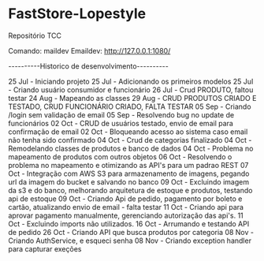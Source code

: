 # FastStore-Lopestyle
Repositório TCC


Comando: maildev
Emaildev: http://127.0.0.1:1080/

----------Historico de desenvolvimento----------

25 Jul - Iniciando projeto
25 Jul - Adicionando os primeiros modelos
25 Jul - Criando usuário consumidor e funcionário
26 Jul - Crud PRODUTO, faltou testar
24 Aug - Mapeando as classes
29 Aug - CRUD PRODUTOS CRIADO E TESTADO, CRUD FUNCIONÁRIO CRIADO, FALTA TESTAR
05 Sep - Criando /login sem validação de email
05 Sep - Resolvendo bug no update de funcionários
02 Oct - CRUD de usuários testado, envio de email para confirmação de email
02 Oct - Bloqueando acesso ao sistema caso email não tenha sido confirmado
04 Oct - Crud de categorias finalizado
04 Oct - Remodelando classes de produtos e banco de dados
04 Oct - Problema no mapeamento de produtos com outros objetos
06 Oct - Resolvendo o problema no mapeamento e otimizando as API's para um padrao REST
07 Oct - Integração com AWS S3 para armazenamento de imagens, pegando url da imagem do bucket e salvando no banco
09 Oct - Excluindo imagem da s3 e do banco, melhorando arquitetura de estoque e produtos, testando api de estoque
09 Oct - Criando Api de pedido, pagamento por boleto e cartão, atualizando envio de email - falta testar
11 Oct - Criando api para aprovar pagamento manualmente, gerenciando autorização das api's.
11 Oct - Excluindo imports não utilizados.
16 Oct - Arrumando e testando API de pedido
26 Oct - Criando API que busca produtos por categoria
08 Nov - Criando AuthService, e esqueci senha
08 Nov - Criando exception handler para capturar exeções
